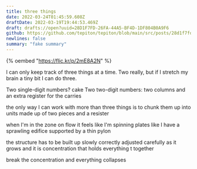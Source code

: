 ```yaml
---
title: three things
date: 2022-03-24T01:45:59.608Z
draftDate: 2022-03-19T19:44:53.469Z
draft: drafts://open?uuid=28D1F7FD-26FA-44A5-BF4D-1DF804B0A9F6
github: https://github.com/tepiton/tepiton/blob/main/src/posts/28d1f7fd-26fa-44a5-bf4d-1df804b0a9f6.md
newlines: false
summary: "fake summary"
---
```

{% oembed "https://flic.kr/p/2mE8A2N"  %}

I can only keep track of three things at a time. Two really, but if I stretch my brain a tiny bit I can do three. 
<!-- excerpt -->

Two single-digit numbers? cake
Two two-digit numbers: two columns and an extra register for the carries

the only way I can work with more than three things is to chunk them up into units made up of two pieces and a resister

when I'm in the zone on flow it feels like I'm spinning plates like I have a sprawling edifice supported by a thin pylon

the structure has to be built up slowly correctly adjusted carefully as it grows and it is concentration that holds everything t together

break the concentration and everything collapses
